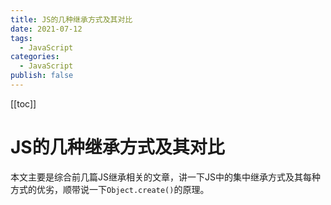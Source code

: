 ```yaml
---
title: JS的几种继承方式及其对比
date: 2021-07-12
tags:
  - JavaScript
categories:
  - JavaScript
publish: false
---
```


[[toc]]

# JS的几种继承方式及其对比

本文主要是综合前几篇JS继承相关的文章，讲一下JS中的集中继承方式及其每种方式的优劣，顺带说一下`Object.create()`的原理。

